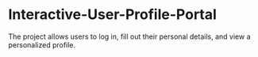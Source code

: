 # Interactive-User-Profile-Portal
The project allows users to log in, fill out their personal details, and view a personalized profile.
